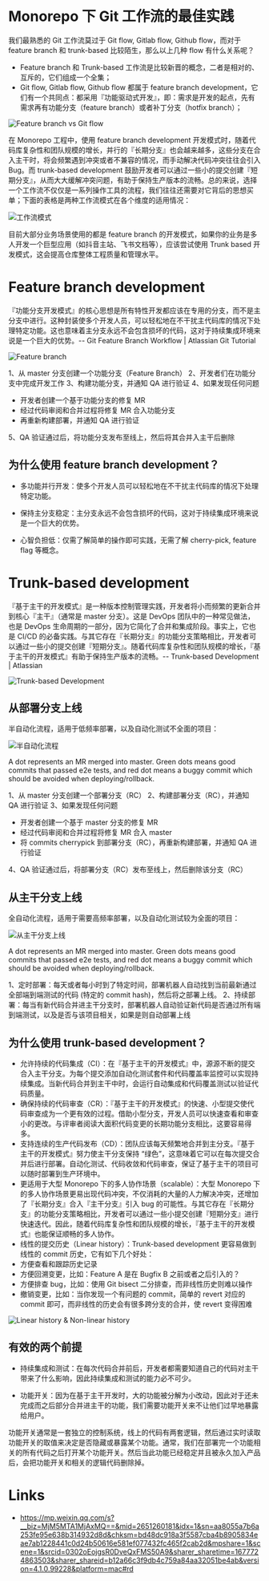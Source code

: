 # Monorepo 下 Git 工作流的最佳实践

我们最熟悉的 Git 工作流莫过于 Git flow, Gitlab flow, Github flow，而对于 feature branch 和 trunk-based 比较陌生，那么以上几种 flow 有什么关系呢？

- Feature branch 和 Trunk-based 工作流是比较新晋的概念，二者是相对的、互斥的，它们组成一个全集；
- Git flow, Gitlab flow, Github flow 都属于 feature branch development，它们有一个共同点：都采用『功能驱动式开发』，即：需求是开发的起点，先有需求再有功能分支（feature branch）或者补丁分支（hotfix branch）；

![Feature branch vs Git flow](https://assets.ng-tech.icu/item/20230302200730.png)

在 Monorepo 工程中，使用 feature branch development 开发模式时，随着代码库复杂性和团队规模的增长，并行的『长期分支』也会越来越多，这些分支在合入主干时，将会频繁遇到冲突或者不兼容的情况，而手动解决代码冲突往往会引入 Bug。而 trunk-based development 鼓励开发者可以通过一些小的提交创建『短期分支』，从而大大缓解冲突问题，有助于保持生产版本的流畅。总的来说，选择一个工作流不仅仅是一系列操作工具的流程，我们往往还需要对它背后的思想买单；下面的表格是两种工作流模式在各个维度的适用情况：

![工作流模式](https://assets.ng-tech.icu/item/20230302200920.png)

目前大部分业务场景使用的都是 feature branch 的开发模式，如果你的业务是多人开发一个巨型应用（如抖音主站、飞书文档等），应该尝试使用 Trunk based 开发模式，这会提高仓库整体工程质量和管理水平。

# Feature branch development

『功能分支开发模式』的核心思想是所有特性开发都应该在专用的分支，而不是主分支中进行。这种封装使多个开发人员，可以轻松地在不干扰主代码库的情况下处理特定功能。这也意味着主分支永远不会包含损坏的代码，这对于持续集成环境来说是一个巨大的优势。-- Git Feature Branch Workflow | Atlassian Git Tutorial

![Feature branch](https://assets.ng-tech.icu/item/20230302201024.png)

1、从 master 分支创建一个功能分支（Feature Branch）
2、开发者们在功能分支中完成开发工作
3、构建功能分支，并通知 QA 进行验证
4、如果发现任何问题

- 开发者创建一个基于功能分支的修复 MR
- 经过代码审阅和合并过程将修复 MR 合入功能分支
- 再重新构建部署，并通知 QA 进行验证

5、QA 验证通过后，将功能分支发布至线上，然后将其合并入主干后删除

## 为什么使用 feature branch development？

- 多功能并行开发：使多个开发人员可以轻松地在不干扰主代码库的情况下处理特定功能。

- 保持主分支稳定：主分支永远不会包含损坏的代码，这对于持续集成环境来说是一个巨大的优势。

- 心智负担低：仅需了解简单的操作即可实践，无需了解 cherry-pick, feature flag 等概念。

# Trunk-based development

『基于主干的开发模式』是一种版本控制管理实践，开发者将小而频繁的更新合并到核心『主干』（通常是 master 分支）。这是 DevOps 团队中的一种常见做法，也是 DevOps 生命周期的一部分，因为它简化了合并和集成阶段。事实上，它也是 CI/CD 的必备实践。与其它存在『长期分支』的功能分支策略相比，开发者可以通过一些小的提交创建『短期分支』。随着代码库复杂性和团队规模的增长，『基于主干的开发模式』有助于保持生产版本的流畅。-- Trunk-based Development | Atlassian

![Trunk-based Development](https://assets.ng-tech.icu/item/20230302201509.png)

## 从部署分支上线

半自动化流程，适用于低频率部署，以及自动化测试不全面的项目：

![半自动化流程](https://assets.ng-tech.icu/item/20230302201546.png)

A dot represents an MR merged into master. Green dots means good commits that passed e2e tests, and red dot means a buggy commit which should be avoided when deploying/rollback.

1、从 master 分支创建一个部署分支（RC）
2、构建部署分支（RC），并通知 QA 进行验证
3、如果发现任何问题

- 开发者创建一个基于 master 分支的修复 MR
- 经过代码审阅和合并过程将修复 MR 合入 master
- 将 commits cherrypick 到部署分支（RC），再重新构建部署，并通知 QA 进行验证

4、QA 验证通过后，将部署分支（RC）发布至线上，然后删除该分支（RC）

## 从主干分支上线

全自动化流程，适用于需要高频率部署，以及自动化测试较为全面的项目：

![从主干分支上线](https://assets.ng-tech.icu/item/20230302201723.png)

A dot represents an MR merged into master. Green dots means good commits that passed e2e tests, and red dot means a buggy commit which should be avoided when deploying/rollback.

1、定时部署：每天或者每小时到了特定时间，部署机器人自动找到当前最新通过全部端到端测试的代码 (特定的 commit hash)，然后将之部署上线。
2、持续部署：每当有新代码合并进主干分支时，部署机器人自动验证新代码是否通过所有端到端测试，以及是否与该项目相关，如果是则自动部署上线

## 为什么使用 trunk-based development？

- 允许持续的代码集成（CI）：在『基于主干的开发模式』中，源源不断的提交合入主干分支。为每个提交添加自动化测试套件和代码覆盖率监控可以实现持续集成。当新代码合并到主干中时，会运行自动集成和代码覆盖测试以验证代码质量。
- 确保持续的代码审查（CR）：『基于主干的开发模式』的快速、小型提交使代码审查成为一个更有效的过程。借助小型分支，开发人员可以快速查看和审查小的更改。与评审者阅读大面积代码变更的长期功能分支相比，这要容易得多。
- 支持连续的生产代码发布（CD）：团队应该每天频繁地合并到主分支。『基于主干的开发模式』努力使主干分支保持 “绿色”，这意味着它可以在每次提交合并后进行部署。自动化测试、代码收敛和代码审查，保证了基于主干的项目可以随时部署到生产环境中。
- 更适用于大型 Monorepo 下的多人协作场景（scalable）：大型 Monorepo 下的多人协作场景更易出现代码冲突，不仅消耗的大量的人力解决冲突，还增加了『长期分支』合入『主干分支』引入 bug 的可能性。与其它存在『长期分支』的功能分支策略相比，开发者可以通过一些小提交创建『短期分支』进行快速迭代。因此，随着代码库复杂性和团队规模的增长，『基于主干的开发模式』也能保证顺畅的多人协作。
- 线性的提交历史（Linear history）：Trunk-based development 更容易做到线性的 commit 历史，它有如下几个好处：
- 方便查看和跟踪历史记录
- 方便回溯变更，比如：Feature A 是在 Bugfix B 之前或者之后引入的？
- 方便排查 bug，比如：使用 Git bisect 二分排查，而非线性历史则难以操作
- 撤销变更，比如：当你发现一个有问题的 commit，简单的 revert 对应的 commit 即可，而非线性的历史会有很多跨分支的合并，使 revert 变得困难

![Linear history & Non-linear history](https://assets.ng-tech.icu/item/20230302201925.png)

## 有效的两个前提

- 持续集成和测试：在每次代码合并前后，开发者都需要知道自己的代码对主干带来了什么影响，因此持续集成和测试的能力必不可少。

- 功能开关：因为在基于主干开发时，大的功能被分解为小改动，因此对于还未完成而之后部分合并进主干的功能，我们需要功能开关来不让他们过早地暴露给用户。

功能开关通常是一套独立的控制系统，线上的代码有两套逻辑，然后通过实时读取功能开关的取值来决定是否隐藏或暴露某个功能。通常，我们在部署完一个功能相关的所有代码之后打开某个功能开关。然后当此功能已经稳定并且被永久加入产品后，会把功能开关和相关的逻辑代码删除掉。

# Links

- https://mp.weixin.qq.com/s?__biz=MjM5MTA1MjAxMQ==&mid=2651260181&idx=1&sn=aa8055a7b6a253fe95e638b314932d8d&chksm=bd48dc918a3f5587cba4b8905834eae7ab1228441c0d24b50616e581ef077432fc465f2cab2d&mpshare=1&scene=1&srcid=0302oEojgsR0DveQxFMS50A9&sharer_sharetime=1677724863503&sharer_shareid=b12a66c3f9db4c759a84aa32051be4ab&version=4.1.0.99228&platform=mac#rd
